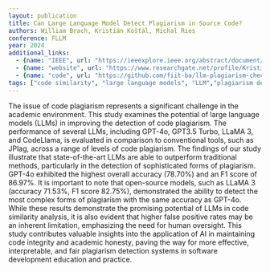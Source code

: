 ```yaml
---
layout: publication
title: Can Large Language Model Detect Plagiarism in Source Code?
authors: William Brach, Kristián Košťál, Michal Ries
conference: FLLM
year: 2024
additional_links:
  - {name: "IEEE", url: "https://ieeexplore.ieee.org/abstract/document/10852497"}
  - {name: "website", url: "https://www.researchgate.net/profile/Kristian-Kostal/publication/386176004_Can_Large_Language_Model_Detect_Plagiarism_in_Source_Code/links/67479110a7fbc259f1935bcb/Can-Large-Language-Model-Detect-Plagiarism-in-Source-Code.pdf"}
  - {name: "code", url: "https://github.com/fiit-ba/llm-plagiarism-check"}
tags: ["code similarity", "large language models", "LLM","plagiarism detection", "natural language processing"]
---
```

The issue of code plagiarism represents a significant challenge in the academic environment. This study examines the potential of large language models (LLMs) in improving the detection of code plagiarism. The performance of several LLMs, including GPT-4o, GPT3.5 Turbo, LLaMA 3, and CodeLlama, is evaluated in comparison to conventional tools, such as JPlag, across a range of levels of code plagiarism. The findings of our study illustrate that state-of-the-art LLMs are able to outperform traditional methods, particularly in the detection of sophisticated forms of plagiarism. GPT-4o exhibited the highest overall accuracy (78.70%) and an F1 score of 86.97%. It is important to note that open-source models, such as LLaMA 3 (accuracy 71.53%, F1 score 82.75%), demonstrated the ability to detect the most complex forms of plagiarism with the same accuracy as GPT-4o. While these results demonstrate the promising potential of LLMs in code similarity analysis, it is also evident that higher false positive rates may be an inherent limitation, emphasizing the need for human oversight. This study contributes valuable insights into the application of AI in maintaining code integrity and academic honesty, paving the way for more effective, interpretable, and fair plagiarism detection systems in software development education and practice.